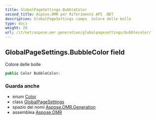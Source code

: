 ```yaml
---
title: GlobalPageSettings.BubbleColor
second_title: Aspose.OMR per Riferimento API .NET
description: GlobalPageSettings campo. Colore delle bolle
type: docs
weight: 20
url: /it/net/aspose.omr.generation/globalpagesettings/bubblecolor/
---
```

## GlobalPageSettings.BubbleColor field

Colore delle bolle

```csharp
public Color BubbleColor;
```

### Guarda anche

* enum [Color](../../color/)
* class [GlobalPageSettings](../)
* spazio dei nomi [Aspose.OMR.Generation](../../globalpagesettings/)
* assemblea [Aspose.OMR](../../../)


